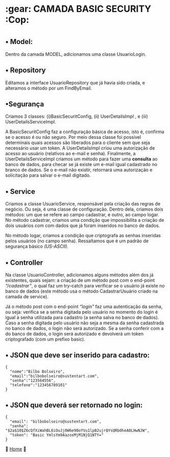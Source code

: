 <h1> :gear: CAMADA BASIC SECURITY :Cop:  <h1>

<h2> • Model: </h2>
Dentro da camada MODEL, adicionamos uma classe UsuarioLogin.

<h2> • Repository </h2>
Editamos a interface UsuarioRepository que já havia sido criada, e alteramos o método por um FindByEmail.

<h2> •Segurança </h2>

Criamos 3 classes: (i)BasicSecuritConfig, (ii) UserDetailsImpl , e (iii) UserDetailsServiceImpl.

A BasicSecuritConfig faz a configuração básica de acesso, isto é, confirma se o acesso é ou não seguro.
Por meio dessa classe foi possível determinais quais acessos são liberados para o cliente sem que seja necessário usar um token.
A UserDetailsImpl criou uma autorização de acesso ao usuário (relativos ao e-mail e senha).
Finalmente, a UserDetailsServiceImpl  criamos um método para fazer uma <b>consulta</b> ao banco de dados, para checar se já existe um e-mail igual cadastrado no branco de dados.
Se o e-mail não existir, retornará uma autorização e solicitação para salvar o e-mail digitado.

<h2> • Service </h2>
Criamos a classe UsuarioService, responsável pela criação das regras de negócio. Ou seja, é uma classe de configuração.
Dentro dela, criamos dois métodos: um que se refere ao campo cadastrar, e outro, ao campo logar.
No método cadastrar, criamos uma condição que impossibilita a criação de dois usuários com com dados que já foram inseridos no banco de dados.

No método logar, criamos a condição que criptografa as senhas inseridas pelos usuários (no campo senha).
Ressaltamos que é um padrão de segurança básico _(US-ASCII)_.

<h2> • Controller </h2>

Na classe UsuarioController, adicionamos alguns métodos além dos já existentes, quais sejam: a criação de um método post com o end-point _“/cadastrar”_,
o qual faz um try-catch para verificar se o usuário já existe no banco de dados (este método usa o método CadastrarUsuário criado na camada de service).

Já o método post com o end-point _“login”_ faz uma autenticação da senha, ou seja: verifica se a senha digitada pelo usuário no momento do login é igual à senha utilizada para cadastro (a senha salva no banco de dados).
Caso a senha digitada pelo usuário não seja a mesma da senha cadastrada no banco de dados, o login não será autorizado. Se a senha conferir com a do banco de dados, o login será autorizado e devolverá um token criptografado (com um prefixo basic).

<h2> • JSON que deve ser inserido para cadastro: </h2>

~~~
{ 
  "nome":"Bilbo Bolseiro", 
  "email":"bilbobolseiro@sustentart.com",
  "senha":"123564556",
  "telefone":"123456789101"
}
~~~~

<h2> • JSON que deverá ser retornado no login: </h2>

~~~
{
  "email": "bilbobolseiro@sustentart.com",
  "senha": "$2a$10$Z6cQfXiWahBL6iOuJj0W6e90oYVu1lpB2ujrQYsQRbOheA0LHwNJW",
  "token": "Basic YmlsYm9AazoxMjM1NjQ1NTY="
}
~~~


:house_with_garden: [Home](https://github.com/WeslleyRocha/Projeto-Integrador-Generation) :house_with_garden:

